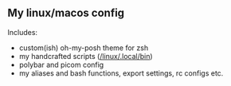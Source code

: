 My linux/macos config
---------------------

Includes: 
- custom(ish) oh-my-posh theme for zsh
- my handcrafted scripts ([/linux/.local/bin](/linux/.local/bin))
- polybar and picom config
- my aliases and bash functions, export settings, rc configs etc.
